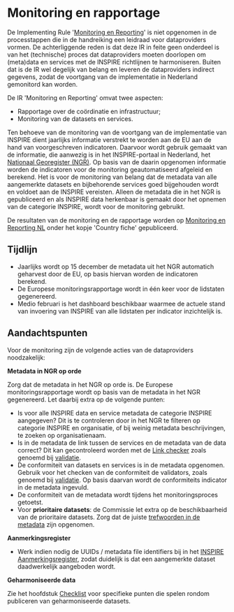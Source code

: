 # Monitoring en rapportage

De Implementing Rule '<a href="https://knowledge-base.inspire.ec.europa.eu/legislation/implementing-rules_en" target="_blank">Monitoring en Reporting</a>' is niet opgenomen in de processtappen die in de handreiking een leidraad voor dataproviders vormen. De achterliggende reden is dat deze IR in feite geen onderdeel is van het (technische) proces dat dataproviders moeten doorlopen om (meta)data en services met de INSPIRE richtlijnen te harmoniseren. Buiten dat is de IR wel degelijk van belang en leveren de dataproviders indirect gegevens, zodat de voortgang van de implementatie in Nederland gemonitord kan worden.

De IR 'Monitoring en Reporting' omvat twee aspecten:
- Rapportage over de coördinatie en infrastructuur;
- Monitoring van de datasets en services.

Ten behoeve van de monitoring van de voortgang van de implementatie van INSPIRE dient jaarlijks informatie verstrekt te worden aan de EU aan de hand van voorgeschreven indicatoren. Daarvoor wordt gebruik gemaakt van de informatie, die aanwezig is in het INSPIRE-portaal in Nederland, het [Nationaal Georegister (NGR)](#nationaal-georegister). Op basis van de daarin opgenomen informatie worden de indicatoren voor de monitoring geautomatiseerd afgeleid en berekend. Het is voor de monitoring van belang dat de metadata van alle aangemerkte datasets en bijbehorende services goed bijgehouden wordt en voldoet aan de INSPIRE vereisten. Alleen de metadata die in het NGR is gepubliceerd en als INSPIRE data herkenbaar is gemaakt door het opnemen van de categorie INSPIRE, wordt voor de monitoring gebruikt. 

De resultaten van de monitoring en de rapportage worden op <a href="https://inspire.ec.europa.eu/mr/NL/69" target="_blank">Monitoring en Reporting NL</a> onder het kopje 'Country fiche' gepubliceerd.

## Tijdlijn

- Jaarlijks wordt op 15 december de metadata uit het NGR automatich geharvest door de EU, op basis hiervan worden de indicatoren berekend.
- De Europese monitoringsrapportage wordt in één keer voor de lidstaten gegenereerd.
- Medio februari is het dashboard beschikbaar waarmee de actuele stand van invoering van INSPIRE van alle lidstaten per indicator inzichtelijk is.

## Aandachtspunten

Voor de monitoring zijn de volgende acties van de dataproviders noodzakelijk:

**Metadata in NGR op orde**

Zorg dat de metadata in het NGR op orde is. De Europese monitoringsrapportage wordt op basis van de metadata in het NGR gegenereerd. Let daarbij extra op de volgende punten:
- Is voor alle INSPIRE data en service metadata de categorie INSPIRE aangegeven? Dit is te controleren door in het NGR te filteren op categorie INSPIRE en organisatie, of bij weinig metadata beschrijvingen, te zoeken op organisatienaam.
- Is in de metadata de link tussen de services en de metadata van de data correct? Dit kan gecontroleerd worden met de [Link checker](#link-checker) zoals genoemd bij [validatie](#validatie).
- De conformiteit van datasets en services is in de metadata opgenomen. Gebruik voor het checken van de conformiteit de validators, zoals genoemd bij [validatie](#validatie). Op basis daarvan wordt de conformiteits indicator in de metadata ingevuld.
- De conformiteit van de metadata wordt tijdens het monitoringsproces getoetst.
- Voor **prioritaire datasets**: de Commissie let extra op de beschikbaarheid van de prioritaire datasets. Zorg dat de juiste [trefwoorden in de metadata](#metadata-van-prioritaire-datasets) zijn opgenomen.


**Aanmerkingsregister**

- Werk indien nodig de UUIDs / metadata file identifiers bij in het <a href="https://inspireaanmerking.nl/" target="_blank">INSPIRE Aanmerkingsregister</a>, zodat duidelijk is dat een aangemerkte dataset daadwerkelijk aangeboden wordt.

**Geharmoniseerde data**

Zie het hoofdstuk [Checklist](#checklist-voor-dataprovider) voor specifieke punten die spelen rondom publiceren van geharmoniseerde datasets.
